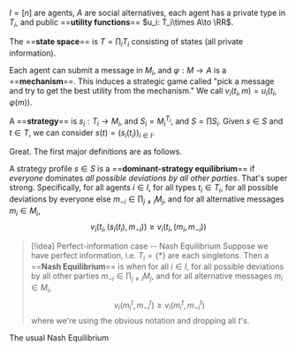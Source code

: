 $I = [n]$ are agents, $A$ are social alternatives, each agent has a private type in $T_i$, and public ==**utility functions**== $u_i: T_i\times A\to \RR$.

The ==**state space**== is $T = \prod_i T_i$ consisting of states (all private information).

Each agent can submit a message in $M_i$, and $\varphi: M\to A$ is a ==**mechanism**==. This induces a strategic game called "pick a message and try to get the best utility from the mechanism." We call $v_i(t_i, m) = u_i(t_i, \varphi(m))$.

A ==**strategy**== is $s_i:T_i\to M_i$, and $S_i = M_i^{T_i}$, and $S = \prod S_i$. Given $s\in S$ and $t\in T$, we can consider $s(t) = \left(s_i(t_i)\right)_{i\in I}$. 

Great. The first major definitions are as follows.

A strategy profile $s\in S$ is a ==**dominant-strategy equilibrium**== if *everyone* dominates *all possible deviations by all other parties*. That's super strong. Specifically, for all agents $i\in I$, for all types $t_i\in T_i$, for all possible deviations by everyone else $m_{-i}\in \prod_{j\neq i} M_j$, and for all alternative messages $m_i \in M_i$, $$
	v_i\left(t_i, \left(s_i(t_i), m_{-i}\right)\right) \geq v_i\left(t_i, \left(m_i, m_{-i}\right)\right) 
$$
> [!idea] Perfect-information case -- Nash Equilibrium
> Suppose we have perfect information, i.e. $T_i = \{*\}$ are each singletons. Then a ==**Nash Equilibrium**== is when for all $i\in I$, for all possible deviations by all other parties $m_{-i}\in \prod_{j\neq i} M_j$, and for all alternative messages $m_i \in M_i$,$$v_i\left(m_i^t, m_{-i}^t\right)\geq v_i\left(m_i^t, m_{-i}^t\right)$$where we're using the obvious notation and dropping all $t$'s. 

The usual Nash Equilibrium